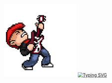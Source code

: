 <p align="center">
  <img src="https://github.com/RoughPunk666/RoughPunk666/blob/main/punk_Guitar.gif"/>
  <a href="https://git.io/typing-svg"><img src="https://readme-typing-svg.herokuapp.com?font=Loved+by+the+King&size=28&pause=2000&color=850505&center=true&random=false&width=435&lines=I+WILL+DESTROY+THIS+HOLE" alt="Typing SVG" /></a>
</p>
